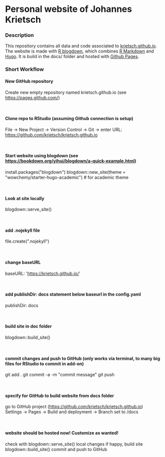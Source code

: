# **Personal website of Johannes Krietsch**

### **Description**

This repository contains all data and code associated to [krietsch.github.io](https://krietsch.github.io/). 
The website is made with [R blogdown](https://bookdown.org/yihui/blogdown/), which combines 
[R Markdown](https://rmarkdown.rstudio.com/) and [Hugo](https://gohugo.io/). It is build in the docs/ folder 
and hosted with [Github Pages](https://pages.github.com/). 

### **Short Workflow**


#### New GitHub repository
Create new empty repository named krietsch.github.io (see https://pages.github.com/)

<br>

#### Clone repo to RStudio (assuming Github connection is setup)
File -> New Project -> Version Control -> Git -> enter URL: https://github.com/krietsch/krietsch.github.io

<br>

####  Start website using blogdown (see https://bookdown.org/yihui/blogdown/a-quick-example.html)
install.packages("blogdown")
blogdown::new_site(theme = "wowchemy/starter-hugo-academic") # for academic theme

<br>

####  Look at site locally
blogdown::serve_site()

<br>

####  add .nojekyll file 
file.create(".nojekyll")

<br>

####  change baseURL
baseURL: 'https://krietsch.github.io/'

<br>

####  add publishDir: docs statement below baseurl in the config.yaml
publishDir: docs

<br>

#### build site in doc folder
blogdown::build_site()

<br>

#### commit changes and push to GitHub (only works via terminal, to many big files for RStudio to commit in add-on)
git add .
git commit -a -m "commit message"
git push 

<br>

#### specify for GitHub to build website from docs folder
go to GitHub project (https://github.com/krietsch/krietsch.github.io)
Settings -> Pages -> Build and deployment -> Branch set to /docs

<br>

#### website should be hosted now! Customize as wanted!
check with blogdown::serve_site() local changes
if happy, build site blogdown::build_site()
commit and push to GitHub
